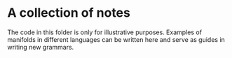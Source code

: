 # A collection of notes

The code in this folder is only for illustrative purposes. Examples of
manifolds in different languages can be written here and serve as guides in
writing new grammars.
